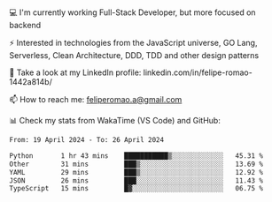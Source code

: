 💻 I'm currently working Full-Stack Developer, but more focused on backend

⚡ Interested in technologies from the JavaScript universe, GO Lang, Serverless, Clean Architecture, DDD, TDD and other design patterns

👥 Take a look at my LinkedIn profile: linkedin.com/in/felipe-romao-1442a814b/

📫 How to reach me: feliperomao.a@gmail.com

📊 Check my stats from WakaTime (VS Code) and GitHub:

<!--START_SECTION:waka-->

```txt
From: 19 April 2024 - To: 26 April 2024

Python       1 hr 43 mins    ███████████▒░░░░░░░░░░░░░   45.31 %
Other        31 mins         ███▒░░░░░░░░░░░░░░░░░░░░░   13.69 %
YAML         29 mins         ███▒░░░░░░░░░░░░░░░░░░░░░   12.92 %
JSON         26 mins         ███░░░░░░░░░░░░░░░░░░░░░░   11.43 %
TypeScript   15 mins         █▓░░░░░░░░░░░░░░░░░░░░░░░   06.75 %
```

<!--END_SECTION:waka-->
